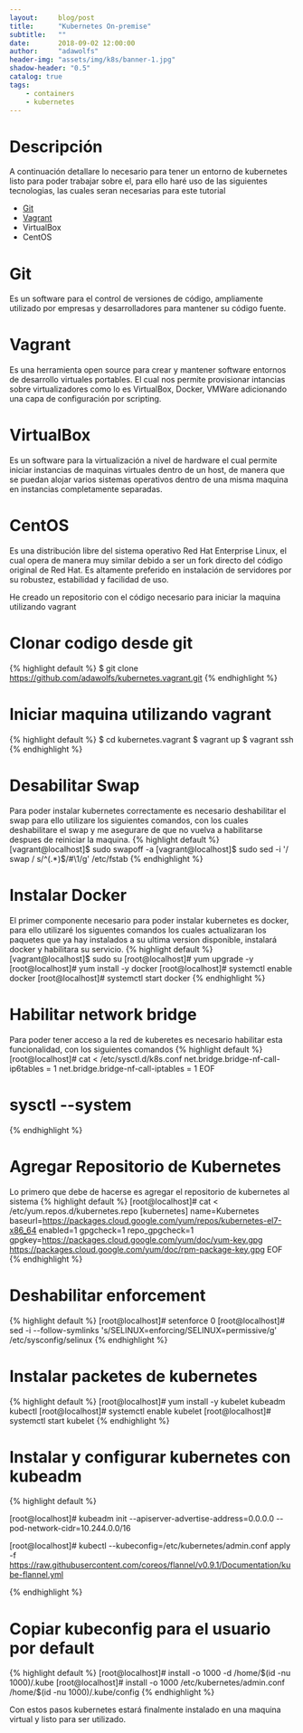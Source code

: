 ```yaml
---
layout:     blog/post
title:      "Kubernetes On-premise"
subtitle:   ""
date:       2018-09-02 12:00:00
author:     "adawolfs"
header-img: "assets/img/k8s/banner-1.jpg"
shadow-header: "0.5"
catalog: true
tags:
    - containers
    - kubernetes
---
```


# Descripción

A continuación detallare lo necesario para tener un entorno de kubernetes listo para poder trabajar sobre el, para ello haré uso de las siguientes tecnologias, las cuales seran necesarias para este tutorial

- [Git](https://git-scm.com/book/es/v1/Empezando-Instalando-Git)
- [Vagrant](https://www.vagrantup.com/docs/index.html)
- VirtualBox
- CentOS

# Git
Es un software para el control de versiones de código, ampliamente utilizado por empresas y desarrolladores para mantener su código fuente.

# Vagrant
Es una herramienta open source para crear y mantener software entornos de desarrollo virtuales portables. El cual nos permite provisionar intancias sobre virtualizadores como lo es VirtualBox, Docker, VMWare adicionando una capa de configuración por scripting.

# VirtualBox
Es un software para la virtualización a nivel de hardware el cual permite iniciar instancias de maquinas virtuales dentro de un host, de manera que se puedan alojar varios sistemas operativos dentro de una misma maquina en instancias completamente separadas.

# CentOS
Es una distribución libre del sistema operativo Red Hat Enterprise Linux, el cual opera de manera muy similar debido a ser un fork directo del código original de Red Hat. Es altamente preferido en instalación de servidores por su robustez, estabilidad y facilidad de uso.

He creado un repositorio con el código necesario para iniciar la maquina utilizando vagrant

# Clonar codigo desde git
{% highlight default %}
$ git clone https://github.com/adawolfs/kubernetes.vagrant.git
{% endhighlight %}

# Iniciar maquina utilizando vagrant
{% highlight default %}
$ cd kubernetes.vagrant
$ vagrant up
$ vagrant ssh
{% endhighlight %}

# Desabilitar Swap
Para poder instalar kubernetes correctamente es necesario deshabilitar el swap para ello utilizare los siguientes comandos, con los cuales deshabilitare el swap y me asegurare de que no vuelva a habilitarse despues de reiniciar la maquina.
{% highlight default %}
[vagrant@localhost]$ sudo swapoff -a 
[vagrant@localhost]$ sudo sed -i '/ swap / s/^\(.*\)$/#\1/g' /etc/fstab
{% endhighlight %}

# Instalar Docker
El primer componente necesario para poder instalar kubernetes es docker, para ello utilizaré los siguentes comandos los cuales actualizaran los paquetes que ya hay instalados a su ultima version disponible, instalará docker y habilitara su servicio.
{% highlight default %}
[vagrant@localhost]$ sudo su
[root@localhost]# yum upgrade -y
[root@localhost]# yum install -y docker
[root@localhost]# systemctl enable docker
[root@localhost]# systemctl start docker
{% endhighlight %}

# Habilitar network bridge
Para poder tener acceso a la red de kuberetes es necesario habilitar esta funcionalidad, con los siguientes comandos
{% highlight default %}
[root@localhost]# cat <<EOF >  /etc/sysctl.d/k8s.conf 
    net.bridge.bridge-nf-call-ip6tables = 1 
    net.bridge.bridge-nf-call-iptables = 1 
  EOF
# sysctl --system
{% endhighlight %}

# Agregar Repositorio de Kubernetes
Lo primero que debe de hacerse es agregar el repositorio de kubernetes al sistema
{% highlight default %}
[root@localhost]# cat <<EOF > /etc/yum.repos.d/kubernetes.repo
    [kubernetes]
    name=Kubernetes
    baseurl=https://packages.cloud.google.com/yum/repos/kubernetes-el7-x86_64
    enabled=1
    gpgcheck=1
    repo_gpgcheck=1
    gpgkey=https://packages.cloud.google.com/yum/doc/yum-key.gpg https://packages.cloud.google.com/yum/doc/rpm-package-key.gpg
  EOF
{% endhighlight %}

# Deshabilitar enforcement
{% highlight default %}
[root@localhost]# setenforce 0
[root@localhost]# sed -i --follow-symlinks 's/SELINUX=enforcing/SELINUX=permissive/g' /etc/sysconfig/selinux
{% endhighlight %}

# Instalar packetes de kubernetes
{% highlight default %}
[root@localhost]#  yum install -y kubelet kubeadm kubectl
[root@localhost]#  systemctl enable kubelet
[root@localhost]#  systemctl start kubelet
{% endhighlight %}

# Instalar y configurar kubernetes con kubeadm
{% highlight default %}

[root@localhost]#  kubeadm init --apiserver-advertise-address=0.0.0.0 --pod-network-cidr=10.244.0.0/16

[root@localhost]#  kubectl --kubeconfig=/etc/kubernetes/admin.conf apply -f https://raw.githubusercontent.com/coreos/flannel/v0.9.1/Documentation/kube-flannel.yml

{% endhighlight %}

# Copiar kubeconfig para el usuario por default
{% highlight default %}
[root@localhost]# install -o 1000 -d /home/$(id -nu 1000)/.kube
[root@localhost]# install -o 1000 /etc/kubernetes/admin.conf /home/$(id -nu 1000)/.kube/config
{% endhighlight %}

Con estos pasos kubernetes estará finalmente instalado en una maquina virtual y listo para ser utilizado.